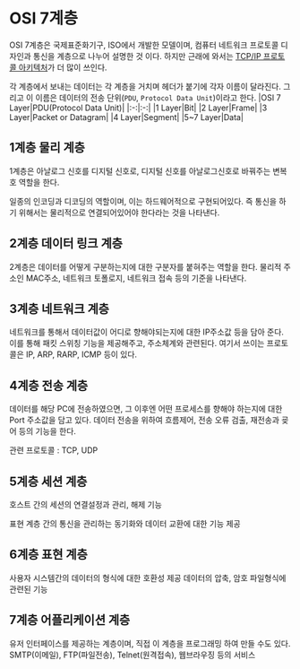 # OSI 7계층

OSI 7계층은 국제표준화기구, ISO에서 개발한 모델이며, 컴퓨터 네트워크 프로토콜 디자인과 통신을 계층으로 나누어 설명한 것 이다.
하지만 근래에 와서는 [TCP/IP 프로토콜 아키텍처](TCP_IP.md)가 더 많이 쓰인다.

각 계층에서 보내는 데이터는 각 계층을 거치며 헤더가 붙기에 각자 이름이 달라진다.
그리고 이 이름은 데이터의 전송 단위(`PDU`, `Protocol Data Unit`)이라고 한다.
|OSI 7 Layer|PDU(Protocol Data Unit)|
|:-:|:-:|
|1 Layer|Bit|
|2 Layer|Frame|
|3 Layer|Packet or Datagram|
|4 Layer|Segment|
|5~7 Layer|Data|

## 1계층 물리 계층

1계층은 아날로그 신호를 디지털 신호로, 디지털 신호를 아날로그신호로 바꿔주는 변복호 역할을 한다.

일종의 인코딩과 디코딩의 역할이며, 이는 하드웨어적으로 구현되어있다. 즉 통신을 하기 위해서는 물리적으로 연결되어있어야 한다라는 것을 나타낸다.

## 2계층 데이터 링크 계층

2계층은 데이터를 어떻게 구분하는지에 대한 구분자를 붙혀주는 역할을 한다. 물리적 주소인 MAC주소, 네트워크 토폴로지, 네트워크 접속 등의 기준을 나타낸다.

## 3계층 네트워크 계층

네트워크를 통해서 데이터값이 어디로 향해야되는지에 대한 IP주소값 등을 담아 준다. 이를 통해 패킷 스위칭 기능을 제공해주고, 주소체계와 관련된다. 여기서 쓰이는 프로토콜은 IP, ARP, RARP, ICMP 등이 있다.

## 4계층 전송 계층

데이터를 해당 PC에 전송하였으면, 그 이후엔 어떤 프로세스를 향해야 하는지에 대한 Port 주소값을 담고 있다. 데이터 전송을 위하여 흐름제어, 전송 오류 검출, 재전송과 굦어 등의 기능을 한다.

관련 프로토콜 : TCP, UDP

## 5계층 세션 계층

호스트 간의 세션의 연결설정과 관리, 해제 기능

표현 계층 간의 통신을 관리하는 동기화와 데이터 교환에 대한 기능 제공

## 6계층 표현 계층

사용자 시스템간의 데이터의 형식에 대한 호환성 제공 데이터의 압축, 암호 파일형식에 관련된 기능

## 7계층 어플리케이션 계층

유저 인터페이스를 제공하는 계층이며, 직접 이 계층을 프로그래밍 하여 만들 수도 있다. SMTP\(이메일\), FTP\(파일전송\), Telnet\(원격접속\), 웹브라우징 등의 서비스

